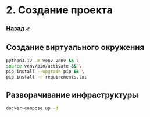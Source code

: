 # 2. Создание проекта

### [Назад ⤶](/README.md)

## Создание виртуального окружения

```bash
python3.12 -m venv venv && \
source venv/bin/activate && \
pip install --upgrade pip && \
pip install -r requirements.txt
```

## Разворачивание инфраструктуры

```bash
docker-compose up -d
```